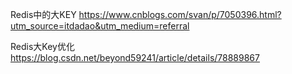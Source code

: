 Redis中的大KEY
https://www.cnblogs.com/svan/p/7050396.html?utm_source=itdadao&utm_medium=referral

Redis大Key优化
https://blog.csdn.net/beyond59241/article/details/78889867
